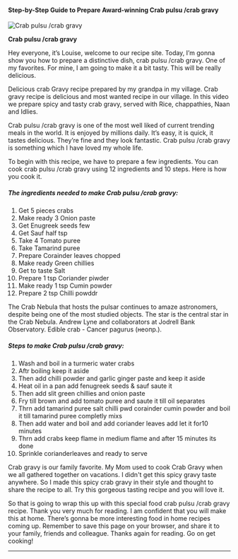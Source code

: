             

#### Step-by-Step Guide to Prepare Award-winning Crab pulsu /crab gravy

![Crab pulsu /crab gravy](https://img-global.cpcdn.com/recipes/c201fe32e918d80e/751x532cq70/crab-pulsu-crab-gravy-recipe-main-photo.jpg)

**Crab pulsu /crab gravy**

Hey everyone, it’s Louise, welcome to our recipe site. Today, I’m gonna show you how to prepare a distinctive dish, crab pulsu /crab gravy. One of my favorites. For mine, I am going to make it a bit tasty. This will be really delicious.

Delicious crab Gravy recipe prepared by my grandpa in my village. Crab gravy recipe is delicious and most wanted recipe in our village. In this video we prepare spicy and tasty crab gravy, served with Rice, chappathies, Naan and Idlies.

Crab pulsu /crab gravy is one of the most well liked of current trending meals in the world. It is enjoyed by millions daily. It’s easy, it is quick, it tastes delicious. They’re fine and they look fantastic. Crab pulsu /crab gravy is something which I have loved my whole life.

To begin with this recipe, we have to prepare a few ingredients. You can cook crab pulsu /crab gravy using 12 ingredients and 10 steps. Here is how you cook it.

##### The ingredients needed to make Crab pulsu /crab gravy:

1.  Get 5 pieces crabs
2.  Make ready 3 Onion paste
3.  Get Enugreek seeds few
4.  Get Sauf half tsp
5.  Take 4 Tomato puree
6.  Take Tamarind puree
7.  Prepare Corainder leaves chopped
8.  Make ready Green chillies
9.  Get to taste Salt
10.  Prepare 1 tsp Coriander piwder
11.  Make ready 1 tsp Cumin powder
12.  Prepare 2 tsp Chilli powddr

The Crab Nebula that hosts the pulsar continues to amaze astronomers, despite being one of the most studied objects. The star is the central star in the Crab Nebula. Andrew Lyne and collaborators at Jodrell Bank Observatory. Edible crab - Cancer pagurus (неопр.).

##### Steps to make Crab pulsu /crab gravy:

1.  Wash and boil in a turmeric water crabs
2.  Aftr boiling keep it aside
3.  Then add chilli powder and garlic ginger paste and keep it aside
4.  Heat oil in a pan add fenugreek seeds & sauf saute it
5.  Then add slit green chillies and onion paste
6.  Fry till brown and add tomato puree and saute it till oil separates
7.  Thrn add tamarind puree salt chilli pwd corainder cumin powder and boil it till tamarind puree completly mixs
8.  Then add water and boil and add coriander leaves add let it for10 minutes
9.  Thrn add crabs keep flame in medium flame and after 15 minutes its done
10.  Sprinkle corianderleaves and ready to serve

Crab gravy is our family favorite. My Mom used to cook Crab Gravy when we all gathered together on vacations. I didn't get this spicy gravy taste anywhere. So I made this spicy crab gravy in their style and thought to share the recipe to all. Try this gorgeous tasting recipe and you will love it.

So that is going to wrap this up with this special food crab pulsu /crab gravy recipe. Thank you very much for reading. I am confident that you will make this at home. There’s gonna be more interesting food in home recipes coming up. Remember to save this page on your browser, and share it to your family, friends and colleague. Thanks again for reading. Go on get cooking!

* * *